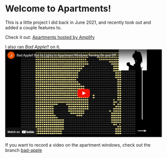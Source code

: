 # Welcome to Apartments!
This is a little project I did back in June 2021, and recently took out and added a couple features to.

Check it out: [Apartments hosted by Amplify](https://master.d23l8orkgbv08u.amplifyapp.com/)

I also ran <i>Bad Apple!!</i> on it.
[![YouTube video of Bad Apple!! on Apartments](assets/Bad_Apple_Embed.png)](https://www.youtube.com/watch?v=UKjWc4tRXJ4)

If you want to record a video on the apartment windows, check out the branch [bad-apple](https://github.com/jamesweber7/Apartments/tree/bad-apple)